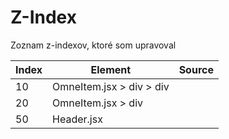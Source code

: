 # Z-Index
Zoznam z-indexov, ktoré som upravoval

| Index | Element                  | Source |
|-------|--------------------------|--------|
| 10    | OmneItem.jsx > div > div |        |
| 20    | OmneItem.jsx > div       |        |
| 50    | Header.jsx               |        |

